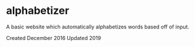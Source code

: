 # alphabetizer
A basic website which automatically alphabetizes words based off of input.

Created December 2016
Updated 2019

